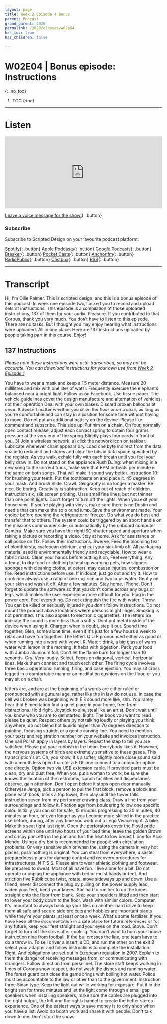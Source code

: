 ```yaml
---
layout: page
title: Week 2 Episode 4 Bonus
parent: Podcast
grand_parent: 2020
permalink: /2020/classes/w02e04
has_toc: true
has_children: false

---
```


# W02E04 | Bonus episode: Instructions
{: .no_toc}

1. TOC
{:toc}


---

# Listen

<iframe src="https://open.spotify.com/embed-podcast/episode/4zg9hTveVvPxu20P2TzVxL" width="100%" height="232" frameborder="0" allowtransparency="true" allow="encrypted-media"></iframe>

<br>

[Leave a voice message for the show!](https://anchor.fm/scripteddesign/message){: .button}

### Subscribe

Subscribe to Scripted Design on your favourite podcast platform:

[Spotify](https://open.spotify.com/show/3sYD3KyPJXnIHUY2m2uFcy){: .button} [Apple Podcasts](https://podcasts.apple.com/nl/podcast/scripted-design/id1533696064?l=en){: .button} [Google Podcasts](https://www.google.com/podcasts?feed=aHR0cHM6Ly9hbmNob3IuZm0vcy8zN2QzMjZjNC9wb2RjYXN0L3Jzcw==){: .button} [Breaker](https://breaker.audio/scripted-design){: .button} [Pocket Casts](https://pca.st/h40ivs5f){: .button} [Anchor.fm](https://anchor.fm/scripteddesign){: .button} [RadioPublic](https://radiopublic.com/scripted-design-WaxpdP){: .button} [Castbox](https://castbox.fm/channel/Scripted-Design-id3371338){: .button} [RSS](https://anchor.fm/s/37d326c4/podcast/rss){: .button}

---

# Transcript

Hi, I'm Ollie Palmer. This is scripted design, and this is a bonus episode of this podcast. In week one episode two, I asked you to record and upload sets of instructions. This episode is a compilation of those uploaded instructions, 137 of them for your audio. Pleasure. If you contributed to that Corpus, thank you very much.
You don't have to listen to this episode. There are no tasks. But I thought you may enjoy hearing what instructions were uploaded. All in one place. Here are 137 instructions uploaded by people taking part in this course. Enjoy!

## 137 Instructions

_Please note these instrucitons were auto-transcribed, so may not be accurate. You can download instructions for your own use from [Week 2 Episode 1](/2020/classes/w02e01)._

You have to wear a mask and keep a 1.5 meter distance.
Measure 20 millilitres and mix with one liter of water.
Frequently exercise the elephants balanced near a bright light.
Follow us on Facebook.
Use tissue paper.
The vehicle guidelines cover the design manufacture and alternation of vehicles, not their operation
Deal with your own biases.
Discard broken balloons at once.
It doesn't matter whether you sit on the floor or on a chair, as long as you're comfortable and can stay in a position for some time without having to move.
Do not put an additional battery on the device.
Please like comment and subscribe.
This side up.
Put him
on a chain.
On four, normally open contact release, adjust each contact spring to obtain four grams pressure at the very end of the spring.
Blindly plays four cards in front of you.
3) Join a wireless network, a) click the network icon on taskbar.
Lubricate whenever chain appears dry.
Load one byte indirect from the data space to reduce it and stores and clear the bits in data space specified by the register.
As you walk, exhale fully with each breath until you feel your belly draw in.
Do not stand on the appliance
Rush
DJing: when mixing in a new song to the current track, make sure that BPM or beats per minute is the same on both songs. That will make it sound way better.
Instruction 10: for brushing your teeth. Put the toothpaste on and place it. 45 degrees in your mask. And brush
Slide.
Crawl.
Geography is no longer a master.
Be nice.
Be boring.
Creativity is subtraction.
Keep out of reach of children.
Instruction six, silk screen printing. Uses small fine lines, but not thinner than one point
lights. Don't forget to turn off the lights. When you exit your house vinyl. If you're playing with vinyls, make sure there is no Dustin and needle that can make the so o ound jump.
Save the environment made. Your choice before opening the refrigerator or freezer.
Do what you do best and transfer that to others.
The system could be triggered by an abort handle on the missions commander side, or automatically by the onboard computer
Camera. Make sure you have the right ISO shutter speed and aperture when taking a picture or recording a video.
Stay at home.
Ask for assistance or call police on 112. Follow their instructions.
Swerve.
Feed the blooming fear of bloodthirsty, cyclopean delirium, and cut your sick limb off.
All packaging material used is environmentally friendly and recyclable.
How to wear a fabric mask.
Clean your hands before putting it on,
Feel everything.
Any attempt to dry food or clothing to heat up warming pets, how slippers sponges with cleaning cloths, et cetera, may cause injuries, combustion or fire.
Read instructions before use.
If in doubt, just go out and try it.
How to cook rice always use a ratio of one cup rice and two cups water.
Gently on your skin and wash it off. After a few minutes,
Stay home.
IPhone. Don't forget to update the software so that you don't come across any bugs or legs, which makes the user experience more difficult for you.
Plug in the power cord.
Feel everything.
Do not extinguish the fire with water.
Throw.
You can be killed or seriously injured if you don't follow instructions.
Do not mount the product above locations where persons might linger.
Smoking is not permitted. This also applies to electronic cigarrettes.
The letters SS indicate the sound is more hiss than a soft s.
Dont put metal inside of the device when using it.
Charger: when in doubt, step it out.
Spend time together, Glen, some alone time, even if it's just for a few hours a week to relax and have fun together.
The letters Q U E pronounced either as good or when running into a word with vowel, K.
Water: drink, a big glass of warm water with lemon in the morning. It helps with digestion.
Pack your food with Jumbo aluminum foil.
Don't let the flame burn for longer than 10 seconds.
Cry. Very loudly.
Select.
Focus on diagonal, vertical, horizontal lines. Make them connect and touch each other.
The firing cycle involves three basic operations: running, firing, and case ejection.
You may sit cross legged in a comfortable manner on meditation cushions on the floor, or you may sit on a chair.

letters are, and are at the beginning of a words are either ruled or pronounced with a guttural age, rather like the in
law
do not use. In case the cell was broken
was beginning with E S sound more like, shh. You rarely hear that E
meditation
find a
quiet place in your home, free from distractions.
Hold
right. Joystick
to aim, steal like
an artist.
Don't wait until you know who you are to
get started. Right. The book
you want to read,
please be quiet.
Respect others by not talking loudly or playing you think anywhere,
do not
blend hot liquids higher than 70 degrees
direction to
painting, focusing
straight or a gentle curving line.
You need to mention your texts and registration number on your website and invoices
instruction. One nail Polish apply in layers by layers. Repeat the step to tell you are satisfied.
Please put your rubbish in the bean. Everybody likes it.
However, the nervous systems of birds are extremely sensitive to these gases.
This transcription's
at.
Oh, you know, it's a softer, slightly more
close sound
said with a mouth less open
than for a E Oh
one connect to a computer option one directly. Option two via USB extension cable.
If provided parts must
be clean, dry and dust
free.
When you put a woman to work, be sure she knows the location of the restrooms, launch facilities and dispensaries
observe,
gain attention.
Don't open before it stops open door manually. Otherwise
Jenga, pick a person to pull the first block, remove a block and place each book, block a top tower, then play until the
tower falls.
Instruction seven from my performer drawing class.
Draw a line
from your surroundings and follow it.
Friction age
from bouldering follow one specific color.
Initially you can sit for safe, 15 minutes progressing to 30 minutes, 40 minutes an hour, or even longer as you become more skilled in the practice
use before, during, after any time you work out
a
Lego Vivace right. A bike.
Make this seat tight just right.
Open the perforators cover
the Floyd pride screens within one until two hours of your bed
time,
leave the golden Brown and crispy pancetta in the pan and turn the heat
to low
breast
L one
for Alco Mendo.
Using a dry bot is recommended for people with circulation problems. Or very sensitive skin or when the, using the camera in very hot places,
push
nothing is original. You can steal from everywhere,
disaster preparedness plans for damage control and recovery procedures for infrastructures. N T S S.
Please aim to wear
athletic clothing
and footwear.
Be prepared to sweat. Most of all have fun.
I live alone for a bit.
Do
not operate or unplug the appliance with bed or moist hands or feet.
And striction five Rubik cube
twist,
rotate, move sideways up and
down.
Use a friend,
never disconnect the plug by pulling on the power supply lead,
widen your feet, bend your knees.
She had to run her to up the knees straight onto the floor from blank. Keep your shoulders lifted and then start to lower your body down to the floor.
Wash with similar colors.
Computer. It's important to always back up your files on another hard drive to keep them all safe and secure
side projects and hobbies are
important plants
while they're your plants, at least once a week.
What's some fertilizer. If you have
keep all the documentation in a safe place for future references or for any future,
keep your feet straight and your eyes on the road.
Stove.
Don't forget to turn off the stove after cooking. You don't want to burn your house
instruction nine from
football.
If the ball crosses the line, one team have to do a throw
in.
To
sell driver a insert, a CD, and run the other on
the exit B select your adapter
and follow instructions to complete the installation.
Right.
And obligations are set out in European regulation in 2007.
Explain to them the danger of receiving messages from, or communicating with strangers.
Follow direction from personnel.
The store staff keeps working in times of Corona show respect,
do not wash the dishes and running water.
The forest guard can close the game
brings with boiling hot water.
Police must be accountable to the law or other than to the government.
Instruction three Sinan type. Keep the light out while working for exposure.
Put it in the bright sun for three minutes
and let the light come through a small gap speakers
when installing speakers, make sure the cables are plugged into the right output, the left and the right channel to create the better stereo experience.
One of
the easiest ways to save money is to only shop when you have a
list.
Avoid
do booth work and share it
with people.
Don't talk down to me.
Don't stop the show.
